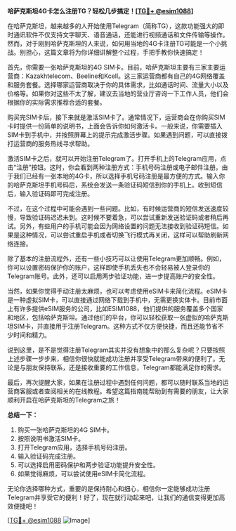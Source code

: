 **哈萨克斯坦4G卡怎么注册TG？轻松几步搞定！[[TG💪+ @esim1088](https://t.me/s/esim1088)]**

在哈萨克斯坦，越来越多的人开始使用Telegram（简称TG），这款功能强大的即时通讯软件不仅支持文字聊天、语音通话，还能进行视频通话和文件传输等操作。然而，对于刚到哈萨克斯坦的人来说，如何用当地的4G卡注册TG可能是一个小挑战。别担心，这篇文章将为你详细讲解整个过程，手把手教你快速搞定！

首先，你需要一张哈萨克斯坦的4G SIM卡。目前，哈萨克斯坦主要有三家主要运营商：Kazakhtelecom、Beeline和Kcell。这三家运营商都有自己的4G网络覆盖和服务套餐。选择哪家运营商取决于你的具体需求，比如通话时间、流量大小以及价格等。如果你对这些不太了解，建议去当地的营业厅咨询一下工作人员，他们会根据你的实际需求推荐合适的套餐。

购买完SIM卡后，接下来就是激活SIM卡了。通常情况下，运营商会在你购买SIM卡时提供一份简单的说明书，上面会告诉你如何激活卡。一般来说，你需要插入SIM卡到手机中，并按照屏幕上的提示完成激活步骤。如果遇到问题，可以直接拨打运营商的服务热线寻求帮助。

激活SIM卡之后，就可以开始注册Telegram了。打开手机上的Telegram应用，点击“注册”按钮。这时，你会看到两种注册方式：手机号码注册或电子邮件注册。由于我们已经有一张本地的4G卡，所以选择手机号码注册是最方便的方式。输入你的哈萨克斯坦手机号码后，系统会发送一条验证码短信到你的手机上。收到短信后，输入验证码即可完成注册。

不过，在这个过程中可能会遇到一些问题。比如，有时候运营商的短信发送速度较慢，导致验证码迟迟未到。这时候不要着急，可以尝试重新发送验证码或者稍后再试。另外，有些用户的手机可能会因为网络设置的问题无法接收到验证码短信。如果是这种情况，可以尝试重启手机或者切换飞行模式再关闭，这样可以帮助刷新网络连接。

除了基本的注册流程外，还有一些小技巧可以让使用Telegram更加顺畅。例如，你可以设置密码保护你的账户，这样即使手机丢失也不会轻易被人登录你的Telegram账号。此外，还可以启用两步验证功能，进一步提高账户的安全性。

当然，如果你觉得手动注册太麻烦，也可以考虑使用eSIM卡来简化流程。eSIM卡是一种虚拟SIM卡，可以直接通过网络下载到手机中，无需更换实体卡。目前市面上有许多提供eSIM服务的公司，比如ESIM1088，他们提供的服务覆盖多个国家和地区，包括哈萨克斯坦。通过他们的平台，你可以轻松获取一张虚拟的哈萨克斯坦SIM卡，并直接用于注册Telegram。这种方式不仅方便快捷，而且还能节省不少时间和精力。

说到这里，是不是觉得注册Telegram其实并没有想象中的那么复杂呢？只要按照上述步骤一步步来，相信你很快就能成功注册并享受Telegram带来的便利了。无论是与朋友保持联系，还是接收重要的工作信息，Telegram都能满足你的需求。

最后，再次提醒大家，如果在注册过程中遇到任何问题，都可以随时联系当地的运营商客服或者查阅相关的在线教程。希望这篇指南能帮助到有需要的朋友，让大家顺利开启在哈萨克斯坦的Telegram之旅！

**总结一下：**
1. 购买一张哈萨克斯坦的4G SIM卡。
2. 按照说明书激活SIM卡。
3. 打开Telegram应用，选择手机号码注册。
4. 输入验证码完成注册。
5. 可以选择启用密码保护和两步验证功能提升安全性。
6. 如果觉得麻烦，可以尝试使用eSIM卡简化流程。

无论你选择哪种方式，重要的是保持耐心和细心，相信你一定能够成功注册Telegram并享受它的便利！好了，现在就行动起来吧，让我们的通信变得更加高效便捷吧！

[[TG💪+ @esim1088](https://t.me/s/esim1088) ![Image](https://i.postimg.cc/4NQfJmqS/Snipaste-2025-05-13-00-14-12.png)]